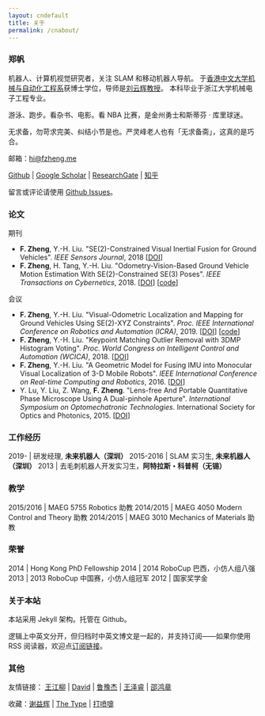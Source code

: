 ```yaml
---
layout: cndefault
title: 关于
permalink: /cnabout/
---
```


### 郑帆

机器人、计算机视觉研究者，关注 SLAM 和移动机器人导航。
于[香港中文大学机械与自动化工程系](http://www.mae.cuhk.edu.hk/)获博士学位，导师是[刘云辉教授](http://www.ri.cuhk.edu.hk/yhliu)。
本科毕业于浙江大学机械电子工程专业。

游泳、跑步。看杂书、电影。看 NBA 比赛，是金州勇士和斯蒂芬 · 库里球迷。

无求备，勿苛求完美、纠结小节是也。严灵峰老人也有「无求备斋」，这真的是巧合。

邮箱：[hi@fzheng.me](mailto:hi@fzheng.me) 

[Github](https://github.com/izhengfan) \| [Google Scholar](https://scholar.google.com/citations?user=PZOTyfIAAAAJ&hl=en) \| [ResearchGate](https://www.researchgate.net/profile/Fan_Zheng15) \| [知乎](http://www.zhihu.com/people/izhengfan)

留言或评论请使用 [Github Issues](https://github.com/izhengfan/izhengfan.github.io/issues)。

### 论文

期刊

* __F. Zheng__, Y.-H. Liu. "SE(2)-Constrained Visual Inertial Fusion for Ground Vehicles". _IEEE Sensors Journal_, 2018 \[[DOI](https://doi.org/10.1109/JSEN.2018.2873055)\]
* __F. Zheng__, H. Tang, Y.-H. Liu. "Odometry-Vision-Based Ground Vehicle Motion Estimation With SE(2)-Constrained SE(3) Poses". _IEEE Transactions on Cybernetics_, 2018. \[[DOI](https://doi.org/10.1109/TCYB.2018.2831900)\] \[[code](https://github.com/izhengfan/se2clam)\]

会议

* __F. Zheng__, Y.-H. Liu. "Visual-Odometric Localization and Mapping for Ground Vehicles Using SE(2)-XYZ Constraints". _Proc. IEEE International Conference on Robotics and Automation (ICRA)_, 2019. \[[DOI](https://doi.org/10.1109/ICRA.2019.8793928)\] \[[code](https://github.com/izhengfan/se2lam)\]
* __F. Zheng__, Y.-H. Liu. "Keypoint Matching Outlier Removal with 3DMP Histogram Voting". _Proc. World Congress on Intelligent Control and Automation (WCICA)_, 2018. \[[DOI](https://doi.org/10.1109/WCICA.2018.8630329)\]
* __F. Zheng__, Y.-H. Liu. "A Geometric Model for Fusing IMU into Monocular Visual Localization of 3-D Mobile Robots". _IEEE International Conference on Real-time Computing and Robotics_, 2016. \[[DOI](https://doi.org/10.1109/RCAR.2016.7784043)\]
* Y. Lu, Y. Liu, Z. Wang, __F. Zheng__. "Lens-free And Portable Quantitative Phase Microscope Using A Dual-pinhole Aperture". _International Symposium on Optomechatronic Technologies_. International Society for Optics and Photonics, 2015. \[[DOI](https://doi.org/10.1051/matecconf/20153204002)\]


### 工作经历

2019-     | 研发经理, __未来机器人（深圳）__
2015-2016 | SLAM 实习生, __未来机器人（深圳）__
2013 | 去毛刺机器人开发实习生，__阿特拉斯・科普柯（无锡）__


### 教学

2015/2016	|  MAEG 5755 Robotics 助教
2014/2015   |  MAEG 4050 Modern Control and Theory 助教
2014/2015   |  MAEG 3010 Mechanics of Materials 助教

### 荣誉

2014	| Hong Kong PhD Fellowship
2014	| 2014 RoboCup 巴西，小仿人组八强
2013	| 2013 RoboCup 中国赛，小仿人组冠军
2012	| 国家奖学金

### 关于本站

本站采用 Jekyll 架构。托管在 Github。

逻辑上中英文分开，但归档时中英文博文是一起的，并支持订阅——如果你使用 RSS 阅读器，欢迎点<a href="/feed.xml">订阅链接</a>。

### 其他

友情链接：
[王江柳](https://laura-wang.github.io/) \| 
[David](https://www.polyu.edu.hk/me/david/) \| [鲁豫杰](https://ytdonkey3456.wixsite.com/yjlu/) \| [王泽睿](http://www.wangzerui.com) \| [邵鸿章](https://steve-shao.github.io) 

收藏：[谢益辉](http://yihui.org/cn/) \| [The Type](https://thetype.com/) \| [打喷嚏](https://dapenti.com/) 

